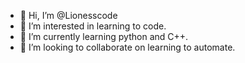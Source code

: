 - 👋 Hi, I’m @Lionesscode
- 👀 I’m interested in learning to code. 
- 🌱 I’m currently learning python and C++.
- 💞️ I’m looking to collaborate on learning to automate. 

<!---
Lionesscode/Lionesscode is a ✨ special ✨ repository because its `README.md` (this file) appears on your GitHub profile.
You can click the Preview link to take a look at your changes.
--->

